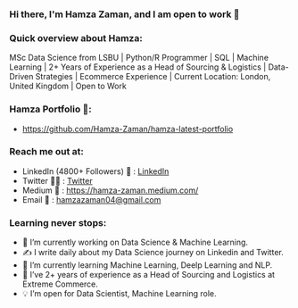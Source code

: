### Hi there, I'm Hamza Zaman, and I am open to work 👋

### Quick overview about Hamza:
MSc Data Science from LSBU | Python/R Programmer | SQL | Machine Learning | 2+ Years of Experience as a Head of Sourcing & Logistics | Data-Driven Strategies | Ecommerce Experience | Current Location: London, United Kingdom | Open to Work

### Hamza Portfolio 💼:
* https://github.com/Hamza-Zaman/hamza-latest-portfolio

### Reach me out at:
* LinkedIn (4800+ Followers) 💼 : [LinkedIn](https://www.linkedin.com/in/hamza-zaman-data/)
* Twitter  👨‍🎓  : [Twitter](https://twitter.com/Hamza_Zaman_)
* Medium 📝 : https://hamza-zaman.medium.com/
* Email  📧  : hamzazaman04@gmail.com


### Learning never stops:
- 🔭 I’m currently working on Data Science & Machine Learning.
- ✍️ I write daily about my Data Science journey on Linkedin and Twitter.
- 🌱 I’m currently learning Machine Learning, Deelp Learning and NLP.
- 👯 I’ve 2+ years of experience as a Head of Sourcing and Logistics at Extreme Commerce.
- 💡 I’m open for Data Scientist, Machine Learning role.
